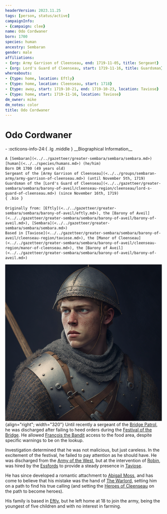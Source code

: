 ```yaml
---
headerVersion: 2023.11.25
tags: [person, status/active]
campaignInfo:
- {campaign: clee}
name: Odo Cordwaner
born: 1700
species: human
ancestry: Sembaran
gender: male
affiliations:
- {org: Army Garrison of Cleenseau, end: 1719-11-05, title: Sergeant}
- {org: Lord's Guard of Cleenseau, start: 1719-11-16, title: Guardsman}
whereabouts:
- {type: home, location: Eftly}
- {type: home, location: Cleenseau, start: 1718}
- {type: away, start: 1719-10-21, end: 1719-10-23, location: Taviose}
- {type: home, start: 1719-11-16, location: Taviose}
dm_owner: mike
dm_notes: color
title: Odo Cordwaner
---
```

# Odo Cordwaner
<div class="grid cards ext-narrow-margin ext-one-column" markdown>
- :octicons-info-24:{ .lg .middle } __Biographical Information__

    A [Sembaran](<../../gazetteer/greater-sembara/sembara/sembara.md>) [human](<../../species/humans.md>) (he/him)  
    Born DR 1700 (49 years old)  
    Sergeant of the [Army Garrison of Cleenseau](<../../groups/sembaran-army/army-garrison-of-cleenseau.md>) (until November 5th, 1719)  
    Guardsman of the [Lord's Guard of Cleenseau](<../../gazetteer/greater-sembara/sembara/barony-of-aveil/cleenseau-region/cleenseau/lord-s-guard-of-cleenseau.md>) (since November 16th, 1719)  
    { .bio }

    Originally from: [Eftly](<../../gazetteer/greater-sembara/sembara/barony-of-aveil/eftly.md>), the [Barony of Aveil](<../../gazetteer/greater-sembara/sembara/barony-of-aveil/barony-of-aveil.md>), [Sembara](<../../gazetteer/greater-sembara/sembara/sembara.md>)
    Based in [Taviose](<../../gazetteer/greater-sembara/sembara/barony-of-aveil/cleenseau-region/taviose.md>), the [Manor of Cleenseau](<../../gazetteer/greater-sembara/sembara/barony-of-aveil/cleenseau-region/manor-of-cleenseau.md>), the [Barony of Aveil](<../../gazetteer/greater-sembara/sembara/barony-of-aveil/barony-of-aveil.md>)
</div>


![Odo Cordwaner](../../assets/odo-cordwaner.png){align="right"; width="320"} Until recently a sergeant of the [Bridge Patrol](<../../groups/sembaran-army/army-garrison-of-cleenseau.md>), he was discharged after failing to heed orders during the [Festival of the Bridge](<../../gods-and-religions/holidays-and-festivals/festival-of-the-bridge.md>). He allowed [François the Bandit](<./francois-the-bandit.md>) access to the food area, despite specific warnings to be on the lookup.

Investigation determined that he was not malicious, but just careless. In the excitement of the festival, he failed to pay attention as he should have. He was discharged from the [Army of the West](<../../groups/sembaran-army/army-of-the-west.md>), but at the intervention of [Robin](<../pcs/cleenseau/robin-of-abenfyrd.md>), was hired by the [Essfords](<../../groups/sembaran-noble-houses/essfords.md>) to provide a steady presence in [Taviose](<../../gazetteer/greater-sembara/sembara/barony-of-aveil/cleenseau-region/taviose.md>).

He has since developed a romantic attachment to [Abigail Moss](<./abigail-moss.md>), and has come to believe that his mistake was the hand of [The Warlord](<../../gods-and-religions/gods/incorporeal-gods/mos-numena-pantheon/the-warlord.md>), setting him on a path to find his true calling (and setting the [Heroes of Cleenseau](<../pcs/cleenseau/heroes-of-cleenseau.md>) on the path to become heroes).

His family is based in [Eftly](<../../gazetteer/greater-sembara/sembara/barony-of-aveil/eftly.md>), but he left home at 18 to join the army, being the youngest of five children and with no interest in farming.



